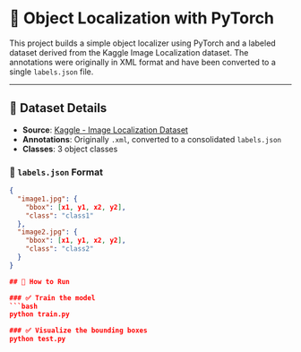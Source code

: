 # 🎯 Object Localization with PyTorch

This project builds a simple object localizer using PyTorch and a labeled dataset derived from the Kaggle Image Localization dataset. The annotations were originally in XML format and have been converted to a single `labels.json` file.

---

## 📁 Dataset Details

- **Source**: [Kaggle - Image Localization Dataset](https://www.kaggle.com/datasets/mbkinaci/image-localization-dataset)
- **Annotations**: Originally `.xml`, converted to a consolidated `labels.json`
- **Classes**: 3 object classes

### 📝 `labels.json` Format

```json
{
  "image1.jpg": {
    "bbox": [x1, y1, x2, y2],
    "class": "class1"
  },
  "image2.jpg": {
    "bbox": [x1, y1, x2, y2],
    "class": "class2"
  }
}

## 🧪 How to Run

### ✅ Train the model
```bash
python train.py

### ✅ Visualize the bounding boxes
python test.py
